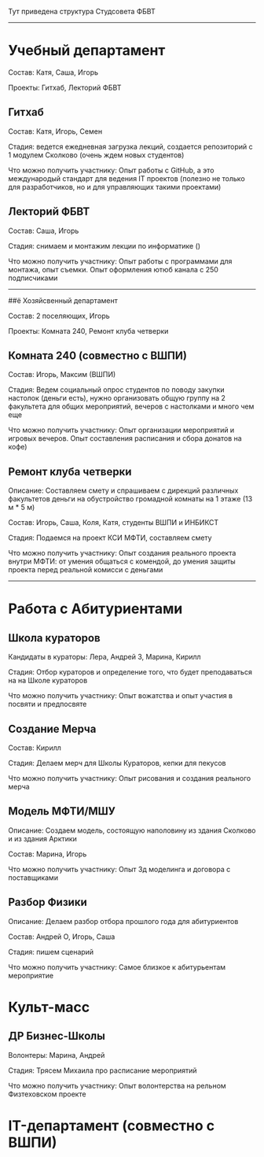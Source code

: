 Тут приведена структура Студсовета ФБВТ

---

# Учебный департамент

Состав: Катя, Саша, Игорь

Проекты: Гитхаб, Лекторий ФБВТ

## **Гитхаб**

Состав: Катя, Игорь, Семен

Стадия: ведется ежедневная загрузка лекций, создается репозиторий с 1 модулем Сколково (очень ждем новых студентов)

Что можно получить участнику: Опыт работы с GitHub, а это международый стандарт для ведения IT проектов (полезно не только для разработчиков, но и для управляющих такими проектами)

## **Лекторий ФБВТ**

Состав: Саша, Игорь

Стадия: снимаем и монтажим лекции по информатике ()

Что можно получить участнику: Опыт работы с программами для монтажа, опыт съемки. Опыт оформления ютюб канала с 250 подписчиками

---

##ё Хозяйсвенный департамент

Состав: 2 поселяющих, Игорь

Проекты: Комната 240, Ремонт клуба четверки

## **Комната 240** (совместно с ВШПИ)

Состав: Игорь, Максим (ВШПИ)

Стадия: Ведем социальный опрос студентов по поводу закупки настолок (деньги есть), нужно организовать общую группу на 2 факультета для общих мероприятий, вечеров с настолками и много чем еще

Что можно получить участнику: Опыт организации мероприятий и игровых вечеров. Опыт составления расписания и сбора донатов на кофе)

## **Ремонт клуба четверки**

Описание: Составляем смету и спрашиваем с дирекций различных факультетов деньги на обустройство громадной комнаты на 1 этаже (13 м * 5 м)

Состав: Игорь, Саша, Коля, Катя, студенты ВШПИ и ИНБИКСТ

Стадия: Подаемся на проект КСИ МФТИ, составляем смету

Что можно получить участнику: Опыт создания реального проекта внутри МФТИ: от умения общаться с комендой, до умения защиты проекта перед реальной комисси с деньгами

---

# Работа с Абитуриентами

## **Школа кураторов**

Кандидаты в кураторы: Лера, Андрей З, Марина, Кирилл

Стадия: Отбор кураторов и определение того, что будет преподаваться на на Школе кураторов

Что можно получить участнику: Опыт вожатства и опыт участия в посвяти и предпосвяте

## **Создание Мерча**

Состав: Кирилл

Стадия: Делаем мерч для Школы Кураторов, кепки для пекусов

Что можно получить участнику: Опыт рисования и создания реального мерча

## **Модель МФТИ/МШУ**

Описание: Создаем модель, состоящую наполовину из здания Сколково и из здания Арктики

Состав: Марина, Игорь

Что можно получить участнику: Опыт 3д моделинга и договора с поставщиками

## **Разбор Физики**

Описание: Делаем разбор отбора прошлого года для абитуриентов

Состав: Андрей О, Игорь, Саша

Стадия: пишем сценарий

Что можно получить участнику: Самое близкое к абитурьентам мероприятие

# Культ-масс

## **ДР Бизнес-Школы**

Волонтеры: Марина, Андрей

Стадия: Трясем Михаила про расписание мероприятий

Что можно получить участнику: Опыт волонтерства на рельном Физтеховском проекте

# IT-департамент (совместно с ВШПИ)

